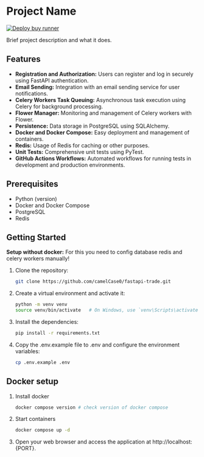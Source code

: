 

# Project Name
[![Deploy buy runner](https://github.com/camelCase0/fastapi-trade/actions/workflows/deploy-job.yml/badge.svg?branch=master)](https://github.com/camelCase0/fastapi-trade/actions/workflows/deploy-job.yml)

Brief project description and what it does.

## Features

- **Registration and Authorization:** Users can register and log in securely using FastAPI authentication.
- **Email Sending:** Integration with an email sending service for user notifications.
- **Celery Workers Task Queuing:** Asynchronous task execution using Celery for background processing.
- **Flower Manager:** Monitoring and management of Celery workers with Flower.
- **Persistence:** Data storage in PostgreSQL using SQLAlchemy.
- **Docker and Docker Compose:** Easy deployment and management of containers.
- **Redis:** Usage of Redis for caching or other purposes.
- **Unit Tests:** Comprehensive unit tests using PyTest.
- **GitHub Actions Workflows:** Automated workflows for running tests in development and production environments.

## Prerequisites

- Python (version)
- Docker and Docker Compose
- PostgreSQL
- Redis

## Getting Started
**Setup without docker:**
For this you need to config database redis and celery workers manually!

1. Clone the repository:

   ```bash
   git clone https://github.com/camelCase0/fastapi-trade.git

2. Create a virtual environment and activate it:

    ```bash
    python -m venv venv
    source venv/bin/activate   # On Windows, use `venv\Scripts\activate`

3. Install the dependencies:

    ```bash
    pip install -r requirements.txt
4. Copy the .env.example file to .env and configure the environment variables:
   ```bash
   cp .env.example .env
 ## Docker setup
 1. Install docker
    ```bash
    docker compose version # check version of docker compose
 2. Start containers
    ```bash
    docker compose up -d
 3. Open your web browser and access the application at http://localhost:{PORT}. 
